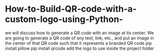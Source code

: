# How-to-Build-QR-code-with-a-custom-logo-using-Python-
 we will discuss how to generate a QR code with an image at its center. We are going to generate a QR code of any text, link, etc., and put an image in the center of that QR code such that it represents a branded QR code
pip install pillow 
pip install qrcode 
add the logo to use inside the project folder 

